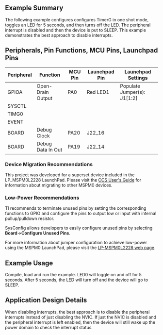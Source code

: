 ## Example Summary

The following example configures configures TimerG in one shot mode, toggles an LED for 5 seconds, and then turns off the LED.
The peripheral interrupt is disabled and then the device is put to SLEEP.
This example demonstrates the best approach to disable interrupts.

## Peripherals, Pin Functions, MCU Pins, Launchpad Pins
| Peripheral | Function | MCU Pin | Launchpad Pin | Launchpad Settings |
| --- | --- | --- | --- | --- |
| GPIOA | Open-Drain Output | PA0 | Red LED1 | Populate Jumper(s): J1[1:2] |
| SYSCTL |  |  |  |  |
| TIMG0 |  |  |  |  |
| EVENT |  |  |  |  |
| BOARD | Debug Clock | PA20 | J22_16 |  |
| BOARD | Debug Data In Out | PA19 | J22_14 |  |


### Device Migration Recommendations
This project was developed for a superset device included in the LP_MSPM0L2228 LaunchPad. Please
visit the [CCS User's Guide](https://software-dl.ti.com/msp430/esd/MSPM0-SDK/latest/docs/english/tools/ccs_ide_guide/doc_guide/doc_guide-srcs/ccs_ide_guide.html#sysconfig-project-migration)
for information about migrating to other MSPM0 devices.

### Low-Power Recommendations
TI recommends to terminate unused pins by setting the corresponding functions to
GPIO and configure the pins to output low or input with internal
pullup/pulldown resistor.

SysConfig allows developers to easily configure unused pins by selecting **Board**→**Configure Unused Pins**.

For more information about jumper configuration to achieve low-power using the
MSPM0 LaunchPad, please visit the [LP-MSPM0L2228 web page](https://www.ti.com/tool/LP-MSPM0L2228).

## Example Usage
Compile, load and run the example.
LED0 will toggle on and off for 5 seconds.
After 5 seconds, the LED will turn off and the device will go to SLEEP.

## Application Design Details
When disabling interrupts, the best approach is to disable the peripheral
interrupts instead of just disabling the NVIC.
If just the NVIC is disabled and the peripheral interrupt is left enabled,
then the device will still wake up the power domain to check the interrupt status.
